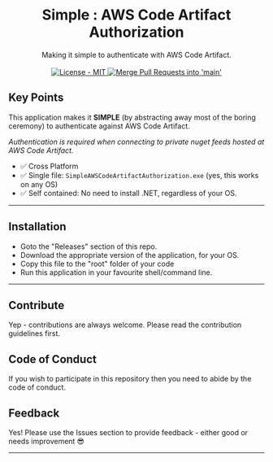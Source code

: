 <h1 align="center">Simple : AWS Code Artifact Authorization</h1>

<div align="center">
  Making it simple to authenticate with AWS Code Artifact.
</div>

<br />

<div align="center">
    <!-- License -->
    <a href="https://choosealicense.com/licenses/mit/">
    <img src="https://img.shields.io/badge/License-MIT-blue.svg?style=flat-square" alt="License - MIT" />
    </a>
    <!-- Github Actions -->
    <a href="https://github.com/PureKrome/SimpleRavenDB/actions/workflows/MergeToMain.yml">
    <img src="https://github.com/PureKrome/SimpleRavenDB/actions/workflows/MergeToMain.yml/badge.svg" alt="Merge Pull Requests into 'main'" />
    </a>
</div>

## Key Points

This application makes it <b>SIMPLE</b> (by abstracting away most of the boring ceremony) to authenticate against AWS Code Artifact.

_Authentication is required when connecting to private nuget feeds hosted at AWS Code Artifact._

- ✅ Cross Platform
- ✅ Single file: `SimpleAWSCodeArtifactAuthorization.exe` (yes, this works on any OS)
- ✅ Self contained: No need to install .NET, regardless of your OS.

---
## Installation

- Goto the "Releases" section of this repo.
- Download the appropriate version of the application, for your OS.
- Copy this file to the "root" folder of your code
- Run this application in your favourite shell/command line.


---

## Contribute
Yep - contributions are always welcome. Please read the contribution guidelines first.

## Code of Conduct

If you wish to participate in this repository then you need to abide by the code of conduct.

## Feedback

Yes! Please use the Issues section to provide feedback - either good or needs improvement 😎

---
